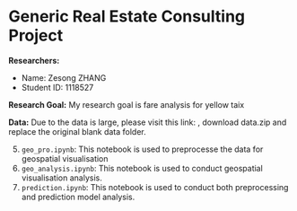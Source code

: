 # Generic Real Estate Consulting Project





**Researchers:**

- Name: Zesong ZHANG
- Student ID: 1118527




**Research Goal:** My research goal is fare analysis for yellow taix

**Data:** Due to the data is large, please visit this link: , download data.zip and replace the original blank data folder.



5. `geo_pro.ipynb`: This notebook is used to preprocesse the data for geospatial visualisation
6. `geo_analysis.ipynb`: This notebook is used to conduct geospatial visualisation analysis.
7. `prediction.ipynb`: This notebook is used to conduct  both preprocessing and prediction model analysis.



